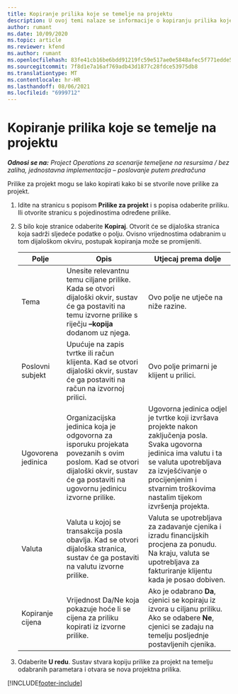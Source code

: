 ```yaml
---
title: Kopiranje prilika koje se temelje na projektu
description: U ovoj temi nalaze se informacije o kopiranju prilika koje se temelje na projektu u aplikaciji Project Operations.
author: rumant
ms.date: 10/09/2020
ms.topic: article
ms.reviewer: kfend
ms.author: rumant
ms.openlocfilehash: 83fe41cb16be6bdd91219fc59e517ae0e5848afec5f771edde575bb5c24f9865
ms.sourcegitcommit: 7f8d1e7a16af769adb43d1877c28fdce53975db8
ms.translationtype: MT
ms.contentlocale: hr-HR
ms.lasthandoff: 08/06/2021
ms.locfileid: "6999712"
---
```

# <a name="copy-project-based-opportunities"></a>Kopiranje prilika koje se temelje na projektu

_**Odnosi se na:** Project Operations za scenarije temeljene na resursima / bez zaliha, jednostavna implementacija – poslovanje putem predračuna_


Prilike za projekt mogu se lako kopirati kako bi se stvorile nove prilike za projekt. 

1. Idite na stranicu s popisom **Prilike za projekt** i s popisa odaberite priliku. Ili otvorite stranicu s pojedinostima određene prilike. 
2. S bilo koje stranice odaberite **Kopiraj**. Otvorit će se dijaloška stranica koja sadrži sljedeće podatke o polju. Ovisno vrijednostima odabranim u tom dijaloškom okviru, postupak kopiranja može se promijeniti.

    | **Polje** | **Opis** | **Utjecaj prema dolje** |
    | --- | --- | --- |
    | Tema | Unesite relevantnu temu ciljane prilike. Kada se otvori dijaloški okvir, sustav će ga postaviti na temu izvorne prilike s riječju **–kopija** dodanom uz njega. | Ovo polje ne utječe na niže razine. |
    | Poslovni subjekt | Upućuje na zapis tvrtke ili račun klijenta. Kad se otvori dijaloški okvir, sustav će ga postaviti na račun na izvornoj prilici. | Ovo polje primarni je klijent u prilici. |
    | Ugovorena jedinica | Organizacijska jedinica koja je odgovorna za isporuku projekata povezanih s ovim poslom. Kad se otvori dijaloški okvir, sustav će ga postaviti na ugovornu jedinicu izvorne prilike. | Ugovorna jedinica odjel je tvrtke koji izvršava projekte nakon zaključenja posla. Svaka ugovorna jedinica ima valutu i ta se valuta upotrebljava za izvješćivanje o procijenjenim i stvarnim troškovima nastalim tijekom izvršenja projekta. |
    | Valuta | Valuta u kojoj se transakcija posla obavlja. Kad se otvori dijaloška stranica, sustav će ga postaviti na valutu izvorne prilike. | Valuta se upotrebljava za zadavanje cjenika i izradu financijskih procjena za ponudu. Na kraju, valuta se upotrebljava za fakturiranje klijentu kada je posao dobiven. |
    | Kopiranje cijena | Vrijednost Da/Ne koja pokazuje hoće li se cijena za priliku kopirati iz izvorne prilike. | Ako je odabrano **Da**, cjenici se kopiraju iz izvora u ciljanu priliku. Ako se odabere **Ne**, cjenici se zadaju na temelju posljednje postavljenih cjenika. |

3. Odaberite **U redu**. Sustav stvara kopiju prilike za projekt na temelju odabranih parametara i otvara se nova projektna prilika.


[!INCLUDE[footer-include](../includes/footer-banner.md)]